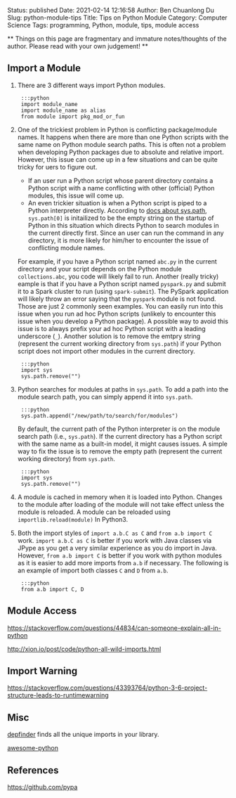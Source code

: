 Status: published
Date: 2021-02-14 12:16:58
Author: Ben Chuanlong Du
Slug: python-module-tips
Title: Tips on Python Module 
Category: Computer Science
Tags: programming, Python, module, tips, module access

**
Things on this page are
fragmentary and immature notes/thoughts of the author.
Please read with your own judgement!
**

## Import a Module

1. There are 3 different ways import Python modules.

        :::python
        import module_name
        import module_name as alias
        from module import pkg_mod_or_fun

1. One of the trickiest problem in Python is conflicting package/module names. 
    It happens when there are more than one Python scripts with the same name on Python module search paths.
    This is often not a problem when developing Python packages due to absolute and relative import.
    However, 
    this issue can come up in a few situations and can be quite tricky for uers to figure out.

    - If an user run a Python script whose parent directory contains a Python script with a name conflicting with other (official) Python modules,
        this issue will come up.
    - An even trickier situation is when a Python script is piped to a Python interpreter directly. 
        According to [docs about sys.path](https://docs.python.org/3/library/sys.html#sys.path),
        `sys.path[0]` is initailized to be the empty string on the startup of Python in this situation 
        which directs Python to search modules in the current directly first.
        Since an user can run the command in any directory, 
        it is more likely for him/her to encounter the issue of conflicting module names. 
    
    For example, 
    if you have a Python script named `abc.py` in the current directory 
    and your script depends on the Python module `collections.abc`,
    you code will likely fail to run. 
    Another (really tricky) eample is that if you have a Python script named `pyspark.py`
    and submit it to  a Spark cluster to run (using `spark-submit`).
    The PySpark application will likely throw an error saying that the `pyspark` module is not found.
    Those are just 2 commonly seen examples. 
    You can easily run into this issue when you run ad hoc Python scripts 
    (unlikely to encounter this issue when you develop a Python package).
    A possible way to avoid this issue is to always prefix your ad hoc Python script with a leading underscore (`_`).
    Another solution is to remove the emtpry string 
    (represent the current working directory from `sys.path`)
    if your Python script does not import other modules in the current directory.

        :::python
        import sys
        sys.path.remove("")

1. Python searches for modules at paths in `sys.path`.
    To add a path into the module search path,
    you can simply append it into `sys.path`.

        :::python
        sys.path.append("/new/path/to/search/for/modules")

    By default, 
    the current path of the Python interpreter is on the module search path (i.e., `sys.path`).
    If the current directory has a Python script 
    with the same name as a built-in model, 
    it might causes issues. 
    A simple way to fix the issue is to remove the empty path 
    (represent the current working directory)
    from `sys.path`.

        :::python
        import sys
        sys.path.remove("")

2. A module is cached in memory when it is loaded into Python.
    Changes to the module after loading of the module will not take effect
	unless the module is reloaded.
	A module can be reloaded using `importlib.reload(module)` In Python3.

3. Both the import styles of `import a.b.C as C`
    and `from a.b import C` work.
    `import a.b.C as C` is better if you work with Java classes via JPype
    as you get a very similar experience as you do import in Java.
    However, 
    `from a.b import C` is better if you work with python modules
    as it is easier to add more imports from `a.b` if necessary.
    The following is an example of import both classes `C` and `D` from `a.b`.

        :::python
        from a.b import C, D

## Module Access

https://stackoverflow.com/questions/44834/can-someone-explain-all-in-python

http://xion.io/post/code/python-all-wild-imports.html



## Import Warning

https://stackoverflow.com/questions/43393764/python-3-6-project-structure-leads-to-runtimewarning


## Misc

[depfinder](https://github.com/ericdill/depfinder) finds all the unique imports in your library.

[awesome-python](https://github.com/uhub/awesome-python)

## References 

https://github.com/pypa